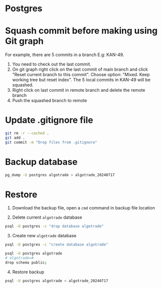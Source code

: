 # Postgres

# Squash commit before making using Git graph
For example, there are 5 commits in a branch E.g: KAN-49. 
1. You need to check out the last commit.
2. On git graph right click on the last commit of main branch and click "Reset current branch to this commit". Choose option: "Mixed. Keep working tree but reset index". The 5 local commits in KAN-49 will be squashed.
3. Right click on last commit in remote branch and delete the remote branch
4. Push the squashed branch to remote

# Update .gitignore file
```bash
git rm -r --cached .
git add .
git commit -m "Drop files from .gitignore"
```

# Backup database
```bash
pg_dump -U postgres algotrade > algotrade_20240717
```

# Restore
1. Download the backup file, open a `cmd` command in backup file location

2. Delete current `algotrade` database
```bash
psql -U postgres -c "drop database algotrade"
```

3. Create new  `algotrade` database
```bash
psql -U postgres -c "create database algotrade"

psql -U postgres algotrade
# algotrade=#
drop schema public;
```

4. Restore backup
```bash
psql -U postgres algotrade < algotrade_20240717
```